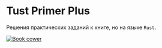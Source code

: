 # Tust Primer Plus

Решения практических заданий к книге, но на языке `Rust`.

[![Book cower](https://m.media-amazon.com/images/I/41XMnzyUSEL._SX387_BO1,204,203,200_.jpg "C Primer Plus at Stephen Prata")](https://www.amazon.com/Primer-Plus-6th-Developers-Library/dp/0321928423)
